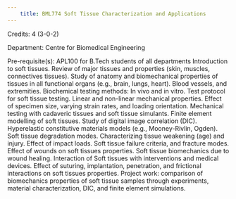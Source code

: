 ```yaml
---
    title: BML774 Soft Tissue Characterization and Applications
---
```

Credits: 4 (3-0-2)

Department: Centre for Biomedical Engineering

Pre-requisite(s): APL100 for B.Tech students of all departments Introduction to soft tissues. Review of major tissues and properties (skin, muscles, connectives tissues). Study of anatomy and biomechanical properties of tissues in all functional organs (e.g., brain, lungs, heart). Blood vessels, and extremities. Biochemical testing methods: In vivo and in vitro. Test protocol for soft tissue testing. Linear and non-linear mechanical properties. Effect of specimen size, varying strain rates, and loading orientation. Mechanical testing with cadaveric tissues and soft tissue simulants. Finite element modelling of soft tissues. Study of digital image correlation (DIC). Hyperelastic constitutive materials models (e.g., Mooney-Rivlin, Ogden). Soft tissue degradation modes. Characterizing tissue weakening (age) and injury. Effect of impact loads. Soft tissue failure criteria, and fracture modes. Effect of wounds on soft tissues properties. Soft tissue biomechanics due to wound healing. Interaction of Soft tissues with interventions and medical devices. Effect of suturing, implantation, penetration, and frictional interactions on soft tissues properties. Project work: comparison of biomechanics properties of soft tissue samples through experiments, material characterization, DIC, and finite element simulations.